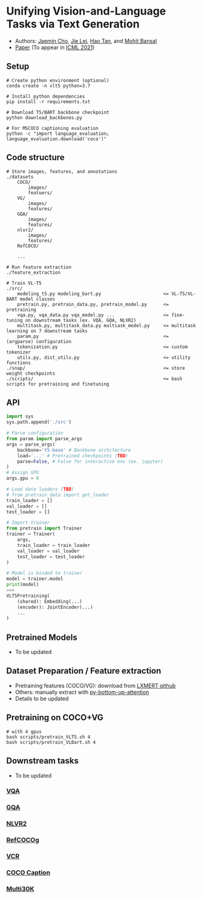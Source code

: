 # Unifying Vision-and-Language Tasks via Text Generation

* Authors: [Jaemin Cho](https://j-min.io), [Jie Lei](https://www.cs.unc.edu/~jielei/), [Hao Tan](https://www.cs.unc.edu/~airsplay/), and [Mohit Bansal](https://www.cs.unc.edu/~mbansal/)
* [Paper](https://arxiv.org/abs/2102.02779) (To appear in [ICML 2021](https://icml.cc/Conferences/2021))

## Setup
```
# Create python environment (optional)
conda create -n vlt5 python=3.7

# Install python dependencies
pip install -r requirements.txt

# Download T5/BART backbone checkpoint
python download_backbones.py

# For MSCOCO captioning evaluation
python -c "import language_evaluation; language_evaluation.download('coco')"
```

## Code structure
```
# Store images, features, and annotations
./datasets
    COCO/
        images/
        featuers/
    VG/
        images/
        features/
    GQA/
        images/
        features/
    nlvr2/
        images/
        features/
    RefCOCO/

    ...

# Run feature extraction
./feature_extraction

# Train VL-T5
./src/
    modeling_t5.py modeling_bart.py                       <= VL-T5/VL-BART model classes
    pretrain.py, pretrain_data.py, pretrain_model.py      <= pretraining
    vqa.py, vqa_data.py vqa_model.py ...                  <= fine-tuning on downstream tasks (ex. VQA, GQA, NLVR2)
    multitask.py, multitask_data.py multiask_model.py     <= multitask learning on 7 downstream tasks
    param.py                                              <= (argparse) configuration
    tokenization.py                                       <= custom tokenizer
    utils.py, dist_utils.py                               <= utility functions
./snap/                                                   <= store weight checkpoints
./scripts/                                                <= bash scripts for pretraining and finetuning
```

## API
```python
import sys
sys.path.append('./src')

# Parse configuration
from param import parse_args
args = parse_args(
    backbone='t5-base' # Backbone architecture
    load='...' # Pretrained checkpoints (TBD)
    parse=False, # False for interactive env (ex. jupyter)
)
# Assign GPU
args.gpu = 0

# Load data loaders (TBD)
# from pretrain_data import get_loader
train_loader = []
val_loader = []
test_loader = []

# Import trainer
from pretrain import Trainer
trainer = Trainer(
    args,
    train_loader = train_loader
    val_loader = val_loader
    test_loader = test_loader
)

# Model is binded to trainer
model = trainer.model
print(model)
>>>
VLT5Pretraining(
    (shared): Embedding(...)
    (encoder): JointEncoder(...)
    ...
)
```


## Pretrained Models
- To be updated

## Dataset Preparation / Feature extraction
- Pretraining features (COCO/VG): download from [LXMERT github](https://github.com/airsplay/lxmert)
- Others: manually extract with [py-bottom-up-attention](https://github.com/airsplay/py-bottom-up-attention/)
- Details to be updated

## Pretraining on COCO+VG
```
# with 4 gpus
bash scripts/pretrain_VLT5.sh 4
bash scripts/pretrain_VLBart.sh 4
```

## Downstream tasks
- To be updated

### [VQA](https://visualqa.org/)

### [GQA](https://cs.stanford.edu/people/dorarad/gqa/)

### [NLVR2](http://lil.nlp.cornell.edu/nlvr/)

### [RefCOCOg](https://github.com/mjhucla/Google_Refexp_toolbox)

### [VCR](https://visualcommonsense.com/)

### [COCO Caption](https://cocodataset.org/)

### [Multi30K](https://github.com/multi30k/dataset)
